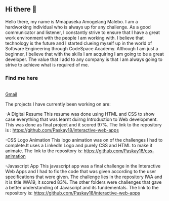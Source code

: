 ## Hi there 👋

Hello there, my name is Mmapaseka Amogelang Malebo. I am a hardworking individual who is always up for any challenge. As a good communicator and listener, I constantly strive to ensure that I have a great work environment with the people I am working with. I believe that technology is the future and I started clueing myself up in the world of Software Engineering through CodeSpace Academy. Although I am just a beginner, I believe that with the skills I am acquiring I am going to be a great developer. The value that I add to any company is that I am always going to strive to achieve what is required of me.


### Find me here 
<br> [Gmail](https://mail.google.com/mail/u/0/#inbox)


The projects I have currently been working on are:

-A Digital Resume
This resume was done using HTML and CSS to show case everything that was learnt duirng Introduction to Web development. This was done as final project and it scored 97%.  The link to the repository is : https://github.com/Paskay18/interactive-web-apps

-CSS Logo Animation
This logo animation was on of the challenges I had to complete.It uses a LinkedIn Logo and purely CSS and HTML to make it animate.
The link to the repository is: https://github.com/Paskay18/css-animation

-Javascript App
This javascript app was a final challenge in the Interactive Web Apps and I had to fix the code that was given according to the user specifications that were given. The challenge lies in the repository IWA and it is title IWA19, it scored 83%. The other folders were challenges that gave a better understanding of Javascript and its fundementals. The link to the repository is: 
https://github.com/Paskay18/interactive-web-apps


